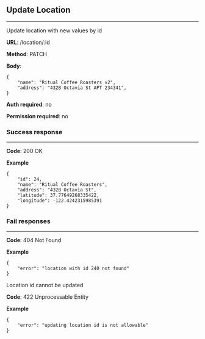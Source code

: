 ## Update Location
---

Update location with new values by id

**URL**: /location/:id

**Method**: PATCH

**Body**: 
```
{
    "name": "Ritual Coffee Roasters v2",
    "address": "432B Octavia St APT 234341",
}
```

**Auth required**: no

**Permission required**: no

### Success response
---

**Code**: 200 OK

**Example**

```
{
    "id": 24,
    "name": "Ritual Coffee Roasters",
    "address": "432B Octavia St",
    "latitude": 37.77649268335422,
    "longitude": -122.4242315985391
}
```

### Fail responses
---

**Code**: 404 Not Found

**Example**

```
{
    "error": "location with id 240 not found"
}
```

Location id cannot be updated

**Code**: 422 Unprocessable Entity

**Example**

```
{
    "error": "updating location id is not allowable"
}
```
